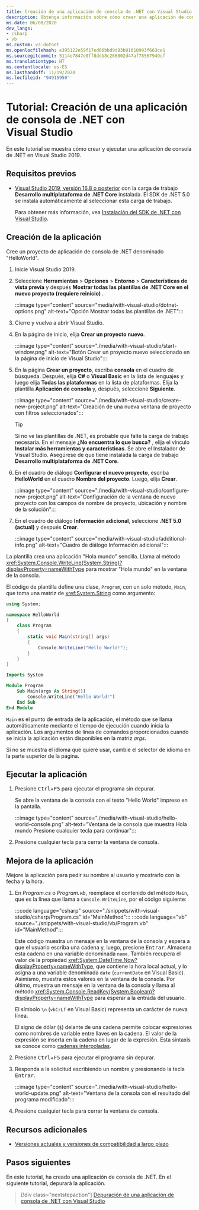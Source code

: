 ```yaml
---
title: Creación de una aplicación de consola de .NET con Visual Studio
description: Obtenga información sobre cómo crear una aplicación de consola de .NET con C# o Visual Basic mediante Visual Studio.
ms.date: 06/08/2020
dev_langs:
- csharp
- vb
ms.custom: vs-dotnet
ms.openlocfilehash: e395122e59f17ed66bbd9d83b01610993f663ce1
ms.sourcegitcommit: 5114e7847e0ff8ddb8c266802d47af78567949cf
ms.translationtype: HT
ms.contentlocale: es-ES
ms.lasthandoff: 11/19/2020
ms.locfileid: "94915950"
---
```

# <a name="tutorial-create-a-net-console-application-using-visual-studio"></a>Tutorial: Creación de una aplicación de consola de .NET con Visual Studio

En este tutorial se muestra cómo crear y ejecutar una aplicación de consola de .NET en Visual Studio 2019.

## <a name="prerequisites"></a>Requisitos previos

- [Visual Studio 2019, versión 16.8 o posterior](https://visualstudio.microsoft.com/downloads/?utm_medium=microsoft&utm_source=docs.microsoft.com&utm_campaign=inline+link&utm_content=download+vs2019) con la carga de trabajo **Desarrollo multiplataforma de .NET Core** instalada. El SDK de .NET 5.0 se instala automáticamente al seleccionar esta carga de trabajo.

  Para obtener más información, vea [Instalación del SDK de .NET con Visual Studio](../install/windows.md#install-with-visual-studio).

## <a name="create-the-app"></a>Creación de la aplicación

Cree un proyecto de aplicación de consola de .NET denominado "HelloWorld".

1. Inicie Visual Studio 2019.

1. Seleccione **Herramientas** > **Opciones** > **Entorno** > **Características de vista previa** y después **Mostrar todas las plantillas de .NET Core en el nuevo proyecto (requiere reinicio)** .

   :::image type="content" source="media/with-visual-studio/dotnet-options.png" alt-text="Opción Mostrar todas las plantillas de .NET":::

1. Cierre y vuelva a abrir Visual Studio.

1. En la página de inicio, elija **Crear un proyecto nuevo**.

   :::image type="content" source="./media/with-visual-studio/start-window.png" alt-text="Botón Crear un proyecto nuevo seleccionado en la página de inicio de Visual Studio":::

1. En la página **Crear un proyecto**, escriba **consola** en el cuadro de búsqueda. Después, elija **C#** o **Visual Basic** en la lista de lenguajes y luego elija **Todas las plataformas** en la lista de plataformas. Elija la plantilla **Aplicación de consola** y, después, seleccione **Siguiente**.

   :::image type="content" source="./media/with-visual-studio/create-new-project.png" alt-text="Creación de una nueva ventana de proyecto con filtros seleccionados":::

   > [!TIP]
   > Si no ve las plantillas de .NET, es probable que falte la carga de trabajo necesaria. En el mensaje **¿No encuentra lo que busca?** , elija el vínculo **Instalar más herramientas y características**. Se abre el Instalador de Visual Studio. Asegúrese de que tiene instalada la carga de trabajo **Desarrollo multiplataforma de .NET Core**.

1. En el cuadro de diálogo **Configurar el nuevo proyecto**, escriba **HelloWorld** en el cuadro **Nombre del proyecto**. Luego, elija **Crear**.

   :::image type="content" source="./media/with-visual-studio/configure-new-project.png" alt-text="Configuración de la ventana de nuevo proyecto con los campos de nombre de proyecto, ubicación y nombre de la solución":::

1. En el cuadro de diálogo **Información adicional**, seleccione **.NET 5.0 (actual)** y después **Crear**.

   :::image type="content" source="media/with-visual-studio/additional-info.png" alt-text="Cuadro de diálogo Información adicional":::

La plantilla crea una aplicación "Hola mundo" sencilla. Llama al método <xref:System.Console.WriteLine(System.String)?displayProperty=nameWithType> para mostrar "Hola mundo" en la ventana de la consola.

El código de plantilla define una clase, `Program`, con un solo método, `Main`, que toma una matriz de <xref:System.String> como argumento:

```csharp
using System;

namespace HelloWorld
{
    class Program
    {
        static void Main(string[] args)
        {
            Console.WriteLine("Hello World!");
        }
    }
}
```

```vb
Imports System

Module Program
    Sub Main(args As String())
        Console.WriteLine("Hello World!")
    End Sub
End Module
```

`Main` es el punto de entrada de la aplicación, el método que se llama automáticamente mediante el tiempo de ejecución cuando inicia la aplicación. Los argumentos de línea de comandos proporcionados cuando se inicia la aplicación están disponibles en la matriz *args*.

Si no se muestra el idioma que quiere usar, cambie el selector de idioma en la parte superior de la página.

## <a name="run-the-app"></a>Ejecutar la aplicación

1. Presione <kbd>Ctrl</kbd>+<kbd>F5</kbd> para ejecutar el programa sin depurar.

   Se abre la ventana de la consola con el texto "Hello World" impreso en la pantalla.

   :::image type="content" source="./media/with-visual-studio/hello-world-console.png" alt-text="Ventana de la consola que muestra Hola mundo Presione cualquier tecla para continuar":::

1. Presione cualquier tecla para cerrar la ventana de consola.

## <a name="enhance-the-app"></a>Mejora de la aplicación

Mejore la aplicación para pedir su nombre al usuario y mostrarlo con la fecha y la hora.

1. En *Program.cs* o *Program.vb*, reemplace el contenido del método `Main`, que es la línea que llama a `Console.WriteLine`, por el código siguiente:

   :::code language="csharp" source="./snippets/with-visual-studio/csharp/Program.cs" id="MainMethod":::
   :::code language="vb" source="./snippets/with-visual-studio/vb/Program.vb" id="MainMethod":::

   Este código muestra un mensaje en la ventana de la consola y espera a que el usuario escriba una cadena y, luego, presione <kbd>Entrar</kbd>. Almacena esta cadena en una variable denominada `name`. También recupera el valor de la propiedad <xref:System.DateTime.Now?displayProperty=nameWithType>, que contiene la hora local actual, y lo asigna a una variable denominada `date` (`currentDate` en Visual Basic). Asimismo, muestra estos valores en la ventana de la consola. Por último, muestra un mensaje en la ventana de la consola y llama al método <xref:System.Console.ReadKey(System.Boolean)?displayProperty=nameWithType> para esperar a la entrada del usuario.

   El símbolo `\n` (`vbCrLf` en Visual Basic) representa un carácter de nueva línea.

   El signo de dólar (`$`) delante de una cadena permite colocar expresiones como nombres de variable entre llaves en la cadena. El valor de la expresión se inserta en la cadena en lugar de la expresión. Esta sintaxis se conoce como [cadenas interpoladas](../../csharp/language-reference/tokens/interpolated.md).

1. Presione <kbd>Ctrl</kbd>+<kbd>F5</kbd> para ejecutar el programa sin depurar.

1. Responda a la solicitud escribiendo un nombre y presionando la tecla <kbd>Entrar</kbd>.

   :::image type="content" source="./media/with-visual-studio/hello-world-update.png" alt-text="Ventana de la consola con el resultado del programa modificado":::

1. Presione cualquier tecla para cerrar la ventana de consola.

## <a name="additional-resources"></a>Recursos adicionales

- [Versiones actuales y versiones de compatibilidad a largo plazo](../releases-and-support.md#net-core-and-net-5-version-lifecycles)

## <a name="next-steps"></a>Pasos siguientes

En este tutorial, ha creado una aplicación de consola de .NET. En el siguiente tutorial, depurará la aplicación.

> [!div class="nextstepaction"]
> [Depuración de una aplicación de consola de .NET con Visual Studio](debugging-with-visual-studio.md)

